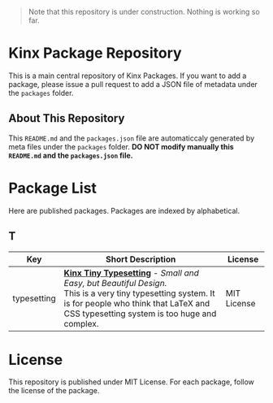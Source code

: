 > Note that this repository is under construction. Nothing is working so far.

# Kinx Package Repository

This is a main central repository of Kinx Packages. If you want to add a package, please issue a pull request to add a JSON file of metadata under the `packages` folder.
## About This Repository

This `README.md` and the `packages.json` file are automaticcaly generated by meta files under the `packages` folder.
**DO NOT modify manually this `README.md` and the `packages.json` file.**

# Package List

Here are published packages. Packages are indexed by alphabetical.

## T

|Key|Short Description|License|
|---|---|---|
|typesetting|**[Kinx Tiny Typesetting](https://github.com/Kray-G/kinx-tiny-typesetting)** - *Small and Easy, but Beautiful Design.*<br/>This is a very tiny typesetting system. It is for people who think that LaTeX and CSS typesetting system is too huge and complex.|MIT License
# License

This repository is published under MIT License. For each package, follow the license of the package.
